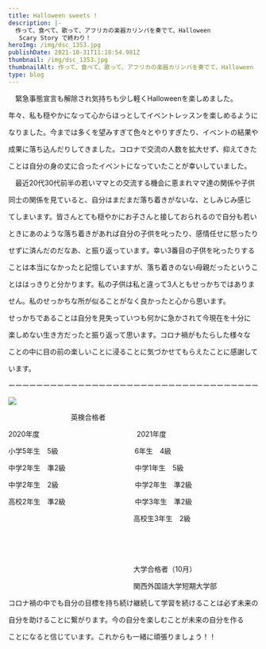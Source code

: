 ```yaml
---
title: Halloween sweets !　
description: |-
  作って、食べて、歌って、アフリカの楽器カリンバを奏でて、Halloween
   Scary Story で終わり！
heroImg: /img/dsc_1353.jpg
publishDate: 2021-10-31T11:18:54.981Z
thumbnail: /img/dsc_1353.jpg
thumbnailAlt: 作って、食べて、歌って、アフリカの楽器カリンバを奏でて、Halloween  Scary Story で終わり！
type: blog
---
```

　緊急事態宣言も解除され気持ちも少し軽くHalloweenを楽しめました。

年々、私も穏やかになって心からほっとしてイベントレッスンを楽しめるように

なりました。今までは多くを望みすぎて色々とやりすぎたり、イベントの結果や

成果に落ち込んだりしてきました。コロナで交流の人数を拡大せず、抑えてきた

ことは自分の身の丈に合ったイベントになっていたことが幸いしていました。

　最近20代30代前半の若いママとの交流する機会に恵まれママ達の関係や子供

同士の関係を見ていると、自分はまだまだ落ち着きがないな、としみじみ感じ

てしまいます。皆さんとても穏やかにお子さんと接しておられるので自分も若い

ときにあのような落ち着きがあれば自分の子供を叱ったり、感情任せに怒ったり

せずに済んだのだなあ、と振り返っています。幸い3番目の子供を叱ったりする

ことは本当になかったと記憶していますが、落ち着きのない母親だったというこ

とははっきりと分かります。私の子供は私と違って3人ともせっかちではありま

せん。私のせっかちな所が似ることがなく良かったと心から思います。

せっかちであることは自分を見失っていつも何かに急かされて今現在を十分に

楽しめない生き方だったと振り返って思います。コロナ禍がもたらした様々な

ことの中に目の前の楽しいことに浸ることに気づかせてもらえたことに感謝して

います。

ーーーーーーーーーーーーーーーーーーーーーーーーーーーーーーーーーーーー

![](/img/kimg2889.jpg)

　　　　　　　　　英検合格者

2020年度　　　　　　　　　　　　　　2021年度

小学5年生　5級　　　　　　　　　　　6年生　4級

中学2年生　準2級　　　　　　　　　　中学1年生　5級

中学2年生　2級　　　　　　　　　　　中学2年生　準2級　

高校2年生　準2級　　　　　　　　　　中学3年生　準2級　　　　　　　　　　　　　　　　　　　　

　　　　　　　　　　　　　　　　　　高校生3年生　2級　

　　　　　　　　　　　　　　　　　　

　　　　　　　　　　　　　　　　　

　　　　　　　　　　　　　　　　　　大学合格者（10月）

　　　　　　　　　　　　　　　　　　関西外国語大学短期大学部

コロナ禍の中でも自分の目標を持ち続け継続して学習を続けることは必ず未来の

自分を助けることに繋がります。今の自分を楽しむことが未来の自分を作る

ことになると信じています。これからも一緒に頑張りましょう！！